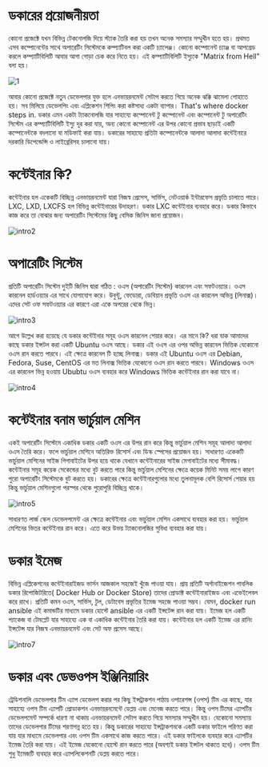 # ডকারের প্রয়োজনীয়তা
<p> কোনো প্রজেক্টে যখন বিভিন্ন টেকনোলজি দিয়ে স্ট্যাক তৈরি করা হয় তখন অনেক সমস্যার সম্মুখীন হতে হয়। প্রথমত এসব কম্পোনেন্টের সাথে অপারেটিং সিস্টেমকে কম্প্যাটিবল করা একটি চ্যালেঞ্জ। কোনো কম্পোনেন্ট চ্যাঞ্জ বা আপগ্রেড করলে কম্প্যাটিবিলিটি আবার আগা গোড়া চেক করে নিতে হয়। এই কম্প্যাটিবিলিটি ইস্যুকে "Matrix from Hell" বলা হয়। 


![1](https://user-images.githubusercontent.com/61577824/168728923-aa0121c3-46b6-4eb8-96f2-84e36af877c4.png)


আবার কোনো প্রজেক্টে নতুন ডেভেলপার যুক্ত হলে এনভায়রনমেন্ট সেটাপ করতে গিয়ে অনেক ঝক্কি ঝামেলা পোহাতে হয়। সব মিলিয়ে ডেভেলপিং এবং এপ্লিকেশন শিপিং করা কষ্টসাধ্য একটা ব্যাপার। That's  where docker steps in. ডকার এমন একটা ট্যাকনোলজি যার সাহায্যে কম্পোনেন্ট টু কম্পোনেন্ট এবং কম্পোনেন্ট টু অপারেটিং সিস্টেম এর কম্প্যাটিবিলিটি ইস্যু দূর করা যায়, অন্য কোনো কম্পোনেন্ট এর উপর কোনো প্রভাব ছাড়াই একটি কম্পোনেন্টকে বদলানো বা মডিফাই করা যায়। ডকারের সাহায্যে প্রতিটা কম্পোনেন্টকে আলাদা আলাদা কন্টেইনারে দরকারি ডিপেন্ডেন্সি ও লাইব্রেরিসহ চালানো যায়।

# কন্টেইনার কি?


 কন্টেইনার হল একেকটি বিচ্ছিন্ন এনভায়রনমেন্ট যারা নিজস্ব প্রেসেস, সার্ভিস, নেটওয়ার্ক ইন্টারফেস প্রভৃতি চালাতে পারে। LXC, LXD, LXCFS হল বিভিন্ন কন্টেইনারের উদাহরণ। ডকার LXC কন্টেইনার ব্যবহার করে। ডকার কিভাবে কাজ করে তা বোঝার জন্য অপারেটিং সিস্টেমের কিছু বেসিক জিনিস জানা প্রয়োজন।
 
 ![intro2](https://user-images.githubusercontent.com/61577824/168729361-eff8c2ad-eb0a-49bd-8371-b83d9f94650e.png)


 # অপারেটিং সিস্টেম 

প্রতিটি অপারেটিং সিস্টেম দুইটি জিনিস দ্বারা গঠিত : ওএস (অপারেটিং সিস্টেম) কারনেল এবং সফটওয়্যার।  ওএস কারনেল হার্ডওয়্যার এর সাথে যোগাযোগ করে। উবুন্টু, ফেডোরা, ডেবিয়ান প্রভৃতি ওএস এর কারনেল অভিন্ন (লিনাক্স)।  এদের সেট ওফ সফটওয়্যার এর কারণে এরা একে অপরের থেকে ভিন্ন।

![intro3](https://user-images.githubusercontent.com/61577824/168729381-602f399e-b4ef-432d-a020-ba89df055f1c.png)


আগে উল্লেখ করা হয়েছে যে ডকার কন্টেইনার সমূহ ওএস কারনেল শেয়ার করে। এর মানে কি? ধরা যাক আমাদের কাছে ডকার ইন্সটল করা একটি Ubuntu ওএস আছে। ডকার এই ওএস এর ওপর অভিন্ন কারনেল ভিত্তিক যেকোনো ওএস রান করতে পারবে। এই ক্ষেত্রে কারনেল টি হচ্ছে লিনাক্স।  ডকার এই Ubuntu ওএস এর Debian, Fedora, Suse, CentOS এর মত লিনাক্স ভিত্তিক যেকোনো ওএস রান করতে পারবে। Windows ওএস এর কারনেল ভিন্ন হওয়ায় Ububtu ওএস ব্যবহার করে Windows ভিত্তিক কন্টেইনার রান করা যাবে না।

![intro4](https://user-images.githubusercontent.com/61577824/168729392-e0edffac-3bcb-4ec0-a506-959b672f45a1.png)

# কন্টেইনার বনাম ভার্চুয়াল মেশিন

একই অপারেটিং সিস্টেমে একাধিক ডকার একটি ওএস এর উপর রান করে কিন্তু ভার্চুয়াল মেশিন সমূহ আলাদা আলাদা ওএস তৈরি করে। ফলে ভার্চুয়াল মেশিনে অতিরিক্ত রিসোর্স এবং ডিস্ক স্পেসের প্রয়োজন হয়। সাধারণত একেকটি ভার্চুয়াল মেশিনের সাইজ গিগাবাইটের উপর হয়ে থাকে যেখানে কন্টেইনারের সাইজ মেগাবাইটের মধ্যে সীমাবদ্ধ।  কন্টেইনার সমূহ কয়েক সেকেন্ডের মধ্যে বুট করতে পারে কিন্তু ভার্চুয়াল মেশিনের ক্ষেত্রে কয়েক মিনিট সময় লাগে কারণ পুরো অপারেটিং সিস্টেমকে বুট করতে হয়। ডকারের ক্ষেত্রে কন্টেইনারগুলোর মধ্যে তুলনামূলক বেশি রিসোর্স শেয়ার হয় কিন্তু ভার্চুয়াল মেশিনগুলো পরস্পর থেকে পুরোপুরি বিচ্ছিন্ন থাকে।

![intro5](https://user-images.githubusercontent.com/61577824/168729403-3a31e243-5593-4fed-bd5e-dd50939a4cb2.png)

সাধারণত লার্জ স্কেল ডেভেলপমেন্ট এর ক্ষেত্রে কন্টেইনার এবং ভার্চুয়াল মেশিন একসাথে ব্যবহার করা হয়। ভার্চুয়াল মেশিনের ভিতর কন্টেইনার রান করে। এতে করে উভয় ট্যাকনোলজির সুবিধা ব্যবহার করা যায়।

# ডকার ইমেজ

বিভিন্ন এপ্লিকেশনের কন্টেইনারাইজড ভার্সন আজকাল সহজেই খুঁজে পাওয়া যায়। প্রায় প্রতিটি অর্গানাইজেশন পাবলিক ডকার রিপোজিটরিতে( Docker Hub or Docker Store) তাদের প্রোডাক্ট কন্টেইনারাইজড এবং এভেইলেবল করে রাখে। প্রতিটি কমন ওএস,  সার্ভিস, টুল, ডেটাবেস প্রভৃতির ইমেজ সহজে পাওয়া সম্ভব। যেমন,
docker run ansible
 এই কমান্ডটির মাধ্যমে ডকার হোস্টে ansible এর একটি ইন্সটেন্স রান করা যায়। 
ইমেজ হল একটি প্যাকেজ বা টেমপ্লেট যার সাহায্যে এক বা একাধিক কন্টেইনার তৈরি করা যায়। কন্টেইনার হল একটি ইমেজ এর রানিং ইন্সটেন্স যার নিজস্ব এনভায়রনমেন্ট এবং সেট অফ প্রসেস আছে।
 
![intro7](https://user-images.githubusercontent.com/61577824/168729607-4b74095f-64ad-4e0c-99b7-8d175b2e2819.png)

# ডকার এবং ডেভওপস ইঞ্জিনিয়ারিং

ট্রেডিশনালি ডেভেলপার টিম এ্যাপ ডেভেলপ করার পর কিছু ইন্সট্রাকশন পাঠায় ওপারেশন্স (ওপস) টিম এর কাছে, যার সাহায্যে ওপস টিম এ্যাপটি প্রোডাকশন এনভায়রনমেন্টে ডেপ্লয় এবং মেনেজ করতে পারে। কিন্তু ওপস টিমের এ্যাপটির ডেভেলপমেন্ট সম্পর্কে ধারণা না থাকায় এনভায়রনমেন্ট সেটাপ করতে গিয়ে সমস্যার সম্মুখীন হয়। যেকোনো সমস্যায় তাদের ডেভেলপার টিমের শরণাপন্ন হতে হয়। কিন্তু ডকারের সাহায্যে  ইন্সট্রাকশনকে একটি ডকার ফাইলে পরিণত করা যায় যার মাধ্যমে ডেভেলপার এবং ওপস টিম একসাথে কাজ করতে পারে। এই ডকার ফাইলকে ব্যবহার করে এ্যাপটির ইমেজ তৈরি করা যায়। এই ইমেজ যেকোনো হোস্টে রান করতে পারে (অবশ্যই ডকার ইন্সটল থাকতে হবে)। ওপস টিম শুধু ইমেজটি ব্যবহার করে এ্যাপলিকেশনটি ডেপ্লয় করতে পারে।

